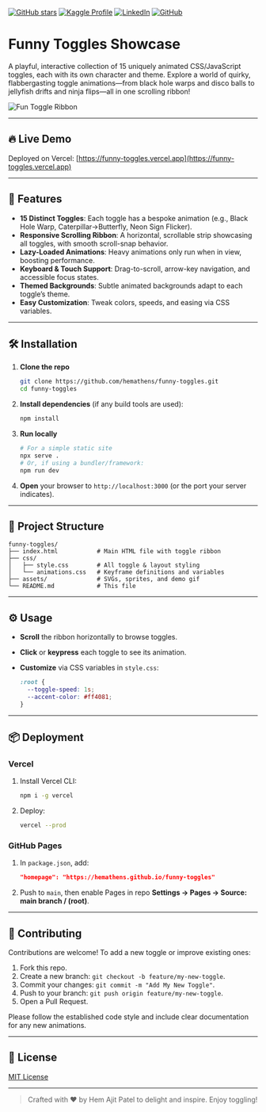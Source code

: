 <!-- Badges: build your brand at the top -->
[![GitHub stars](https://img.shields.io/github/stars/hemathens/funny-toggles?style=social)](https://github.com/hemathens/funny-toggles/stargazers)
[![Kaggle Profile](https://img.shields.io/badge/Kaggle-hem%20ajit%20patel-20BEFF?logo=kaggle)](https://www.kaggle.com/hemajitpatel)
[![LinkedIn](https://img.shields.io/badge/LinkedIn-Hem%20Ajit%20Patel-0A66C2?logo=linkedin)](https://www.linkedin.com/in/hem-patel19)
[![GitHub](https://img.shields.io/badge/GitHub-hemathens-181717?logo=github)](https://github.com/hemathens)

# Funny Toggles Showcase

A playful, interactive collection of 15 uniquely animated CSS/JavaScript toggles, each with its own character and theme. Explore a world of quirky, flabbergasting toggle animations—from black hole warps and disco balls to jellyfish drifts and ninja flips—all in one scrolling ribbon!

![Fun Toggle Ribbon](./screenshot.gif)

---

## 🔥 Live Demo

Deployed on Vercel: [https://funny-toggles.vercel.app](https://funny-toggles.vercel.app)

---

## 🚀 Features

* **15 Distinct Toggles**: Each toggle has a bespoke animation (e.g., Black Hole Warp, Caterpillar→Butterfly, Neon Sign Flicker).
* **Responsive Scrolling Ribbon**: A horizontal, scrollable strip showcasing all toggles, with smooth scroll-snap behavior.
* **Lazy-Loaded Animations**: Heavy animations only run when in view, boosting performance.
* **Keyboard & Touch Support**: Drag-to-scroll, arrow-key navigation, and accessible focus states.
* **Themed Backgrounds**: Subtle animated backgrounds adapt to each toggle’s theme.
* **Easy Customization**: Tweak colors, speeds, and easing via CSS variables.

---

## 🛠 Installation

1. **Clone the repo**

   ```bash
   git clone https://github.com/hemathens/funny-toggles.git
   cd funny-toggles
   ```
2. **Install dependencies** (if any build tools are used):

   ```bash
   npm install
   ```
3. **Run locally**

   ```bash
   # For a simple static site
   npx serve .
   # Or, if using a bundler/framework:
   npm run dev
   ```
4. **Open** your browser to `http://localhost:3000` (or the port your server indicates).

---

## 📂 Project Structure

```
funny-toggles/
├── index.html           # Main HTML file with toggle ribbon
├── css/
│   ├── style.css        # All toggle & layout styling
│   └── animations.css   # Keyframe definitions and variables
├── assets/              # SVGs, sprites, and demo gif
└── README.md            # This file
```

---

## ⚙️ Usage

* **Scroll** the ribbon horizontally to browse toggles.
* **Click** or **keypress** each toggle to see its animation.
* **Customize** via CSS variables in `style.css`:

  ```css
  :root {
    --toggle-speed: 1s;
    --accent-color: #ff4081;
  }
  ```

---

## 📦 Deployment

### Vercel

1. Install Vercel CLI:

   ```bash
   npm i -g vercel
   ```
2. Deploy:

   ```bash
   vercel --prod
   ```

### GitHub Pages

1. In `package.json`, add:

   ```json
   "homepage": "https://hemathens.github.io/funny-toggles"
   ```
2. Push to `main`, then enable Pages in repo **Settings → Pages → Source: main branch / (root)**.

---

## 🤝 Contributing

Contributions are welcome! To add a new toggle or improve existing ones:

1. Fork this repo.
2. Create a new branch: `git checkout -b feature/my-new-toggle`.
3. Commit your changes: `git commit -m "Add My New Toggle"`.
4. Push to your branch: `git push origin feature/my-new-toggle`.
5. Open a Pull Request.

Please follow the established code style and include clear documentation for any new animations.

---

## 📄 License

[MIT License](LICENSE)

---

> Crafted with ❤️ by Hem Ajit Patel to delight and inspire. Enjoy toggling!
